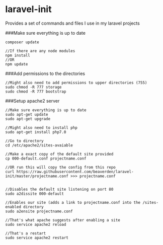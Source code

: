 # laravel-init
Provides a set of commands and files I use in my laravel projects

###Make sure everything is up to date
```
composer update

//If there are any node modules
npm install
//OR
npm update
```

###Add permissions to the directories

```
//Might also need to add permissions to upper directories (755)
sudo chmod -R 777 storage
sudo chmod -R 777 bootstrap
```

###Setup apache2 server

```
//Make sure everything is up to date
sudo apt-get update
sudo apt-get upgrade

//Might also need to install php
sudo apt-get install php7.0

//Go to directory
cd /etc/apache2/sites-avaiable

//Make a exact copy of the default site provided
cp 000-default.conf projectname.conf

//OR run this will copy the config from this repo
curl https://raw.githubusercontent.com/beaverden/laravel-init/master/projectname.conf >>> projectname.conf


//Disables the default site listening on port 80
sudo a2dissite 000-default

//Enables our site (adds a link to projectname.conf into the /sites-enabled directory
sudo a2ensite projectname.conf

//That's what apache suggests after enabling a site
sudo service apache2 reload

//That's a restart
sudo service apache2 restart
```
